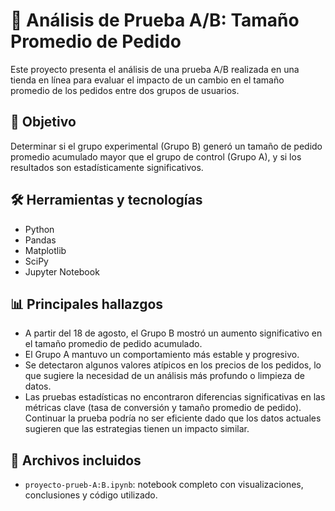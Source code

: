 # 🧪 Análisis de Prueba A/B: Tamaño Promedio de Pedido

Este proyecto presenta el análisis de una prueba A/B realizada en una tienda en línea para evaluar el impacto de un cambio en el tamaño promedio de los pedidos entre dos grupos de usuarios.

## 🎯 Objetivo

Determinar si el grupo experimental (Grupo B) generó un tamaño de pedido promedio acumulado mayor que el grupo de control (Grupo A), y si los resultados son estadísticamente significativos.

## 🛠 Herramientas y tecnologías

- Python  
- Pandas  
- Matplotlib  
- SciPy  
- Jupyter Notebook

## 📊 Principales hallazgos

- A partir del 18 de agosto, el Grupo B mostró un aumento significativo en el tamaño promedio de pedido acumulado.
- El Grupo A mantuvo un comportamiento más estable y progresivo.
- Se detectaron algunos valores atípicos en los precios de los pedidos, lo que sugiere la necesidad de un análisis más profundo o limpieza de datos.
- Las pruebas estadísticas no encontraron diferencias significativas en las métricas clave (tasa de conversión y tamaño promedio de pedido).
Continuar la prueba podría no ser eficiente dado que los datos actuales sugieren que las estrategias tienen un impacto similar.

## 📁 Archivos incluidos

- `proyecto-prueb-A:B.ipynb`: notebook completo con visualizaciones, conclusiones y código utilizado.

